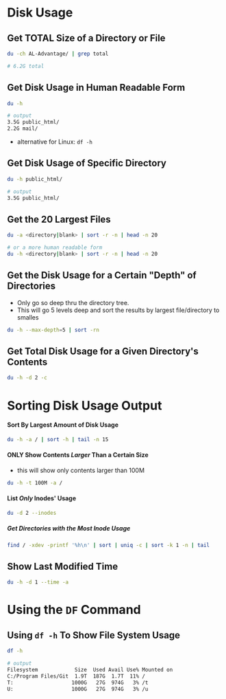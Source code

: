 # Disk Usage

## Get TOTAL Size of a Directory or File
```bash
du -ch AL-Advantage/ | grep total

# 6.2G total
```

## Get Disk Usage in Human Readable Form
```bash
du -h

# output
3.5G public_html/
2.2G mail/
```
- alternative for Linux: ```df -h```

## Get Disk Usage of Specific Directory
```bash
du -h public_html/

# output
3.5G public_html/
```

## Get the 20 Largest Files
```bash
du -a <directory|blank> | sort -r -n | head -n 20

# or a more human readable form
du -h <directory|blank> | sort -r -n | head -n 20
```

## Get the Disk Usage for a Certain "Depth" of Directories
- Only go so deep thru the directory tree.
- This will go 5 levels deep and sort the results by largest file/directory to smalles
```bash
du -h --max-depth=5 | sort -rn
```

## Get Total Disk Usage for a Given Directory's Contents
```bash
du -h -d 2 -c
```

# Sorting Disk Usage Output

#### __Sort By Largest Amount of Disk Usage__
```bash
du -h -a / | sort -h | tail -n 15
```
#### __ONLY Show Contents *Larger* Than a Certain Size__
- this will show only contents larger than 100M
```bash
du -h -t 100M -a /
```

#### __List *Only* Inodes' Usage__
```bash
du -d 2 --inodes
```
##### Get Directories with the *Most* Inode Usage
```bash
find / -xdev -printf '%h\n' | sort | uniq -c | sort -k 1 -n | tail
```

## Show Last Modified Time
```bash
du -h -d 1 --time -a
```

# Using the ```DF``` Command

## Using ```df -h``` To Show File System Usage
```bash
df -h

# output
Filesystem            Size  Used Avail Use% Mounted on
C:/Program Files/Git  1.9T  187G  1.7T  11% /
T:                   1000G   27G  974G   3% /t
U:                   1000G   27G  974G   3% /u
```
